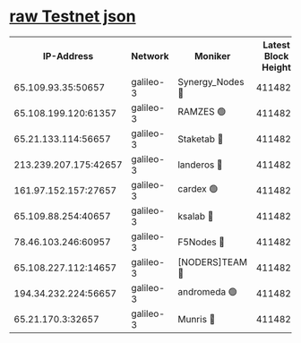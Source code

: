 [raw Testnet json](https://rpc-check.androt.stavr.tech/androt/rpcandrot_result.json)
=

<table><tr><th>IP-Address</th><th>Network</th><th>Moniker</th><th>Latest Block Height</th><th>Earliest Block Height</th><th>Catching Up</th><th>Tx Index</th><th>Voting Power</th><th>Scan Time</th></tr><tr><td>65.109.93.35:50657</td><td>galileo-3</td><td>Synergy_Nodes 🔴</td><td>4114829</td><td>0</td><td>False</td><td>on</td><td>960600</td><td>2023-12-06T14:42:44.731998977UTC</td></tr><tr><td>65.108.199.120:61357</td><td>galileo-3</td><td>RAMZES 🟢</td><td>4114827</td><td>1</td><td>False</td><td>on</td><td>0</td><td>2023-12-06T14:42:29.332342834UTC</td></tr><tr><td>65.21.133.114:56657</td><td>galileo-3</td><td>Staketab 🔴</td><td>4114829</td><td>90001</td><td>False</td><td>on</td><td>2</td><td>2023-12-06T14:42:45.746653176UTC</td></tr><tr><td>213.239.207.175:42657</td><td>galileo-3</td><td>landeros 🔴</td><td>4114825</td><td>2642001</td><td>False</td><td>on</td><td>72</td><td>2023-12-06T14:42:19.379156168UTC</td></tr><tr><td>161.97.152.157:27657</td><td>galileo-3</td><td>cardex 🟢</td><td>4114829</td><td>2945323</td><td>False</td><td>on</td><td>0</td><td>2023-12-06T14:42:45.365202404UTC</td></tr><tr><td>65.109.88.254:40657</td><td>galileo-3</td><td>ksalab 🔴</td><td>4114826</td><td>3000356</td><td>False</td><td>on</td><td>31927</td><td>2023-12-06T14:42:24.924245803UTC</td></tr><tr><td>78.46.103.246:60957</td><td>galileo-3</td><td>F5Nodes 🔴</td><td>4114829</td><td>3057001</td><td>False</td><td>off</td><td>24</td><td>2023-12-06T14:42:45.028751942UTC</td></tr><tr><td>65.108.227.112:14657</td><td>galileo-3</td><td>[NODERS]TEAM 🔴</td><td>4114825</td><td>3176323</td><td>False</td><td>on</td><td>959618</td><td>2023-12-06T14:42:19.693825072UTC</td></tr><tr><td>194.34.232.224:56657</td><td>galileo-3</td><td>andromeda 🟢</td><td>4114826</td><td>4014826</td><td>False</td><td>off</td><td>0</td><td>2023-12-06T14:42:24.510735398UTC</td></tr><tr><td>65.21.170.3:32657</td><td>galileo-3</td><td>Munris 🔴</td><td>4114827</td><td>4014827</td><td>False</td><td>off</td><td>412</td><td>2023-12-06T14:42:34.122683460UTC</td></tr></table>
